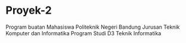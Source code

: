 # Proyek-2
Program buatan Mahasiswa Politeknik Negeri Bandung Jurusan Teknik Komputer dan Informatika Program Studi D3 Teknik Informatika

